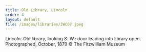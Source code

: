```yaml
---
title: Old Library, Lincoln
order: 4
layout: default
file: /images/libraries/JWC07.jpeg
---
```

Lincoln. Old library, looking S. W.: door leading into library open. Photographed, October, 1879
 © The Fitzwilliam Museum
